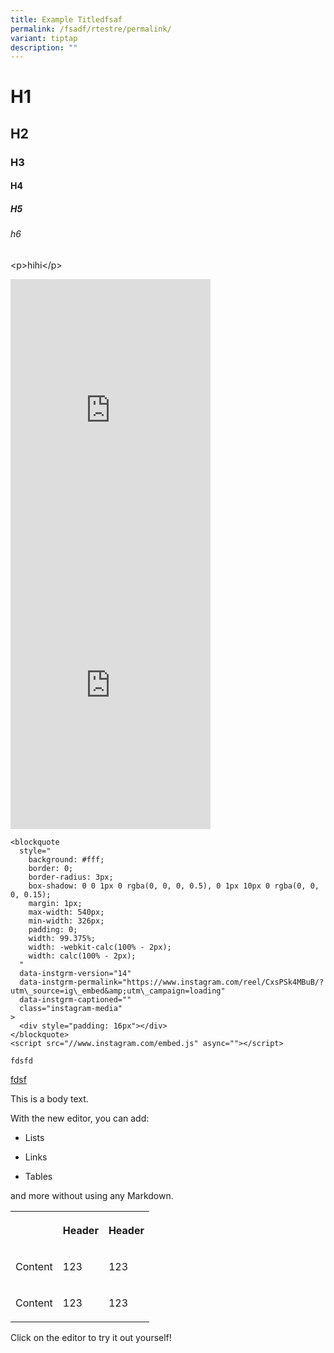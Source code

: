 ```yaml
---
title: Example Titledfsaf
permalink: /fsadf/rtestre/permalink/
variant: tiptap
description: ""
---
```

<h1>H1</h1><h2>H2</h2><h3>H3</h3><h4>H4</h4><h5>H5</h5><h6>h6</h6><p>&lt;p&gt;hihi&lt;/p&gt;</p><div class="iframe-wrapper"><iframe height="440" width="320" allowfullscreen="true" frameborder="0" src="https://www.instagram.com/p/BdJRABkDbXU/embed/"></iframe></div><div class="iframe-wrapper"><iframe height="440" width="320" allowfullscreen="true" frameborder="0" src="https://www.instagram.com/reel/CxsPSk4MBuB/?utm\_source=ig\_embed"></iframe></div><pre><code>&lt;blockquote
  style="
    background: #fff;
    border: 0;
    border-radius: 3px;
    box-shadow: 0 0 1px 0 rgba(0, 0, 0, 0.5), 0 1px 10px 0 rgba(0, 0, 0, 0.15);
    margin: 1px;
    max-width: 540px;
    min-width: 326px;
    padding: 0;
    width: 99.375%;
    width: -webkit-calc(100% - 2px);
    width: calc(100% - 2px);
  "
  data-instgrm-version="14"
  data-instgrm-permalink="https://www.instagram.com/reel/CxsPSk4MBuB/?utm\_source=ig\_embed&amp;amp;utm\_campaign=loading"
  data-instgrm-captioned=""
  class="instagram-media"
&gt;
  &lt;div style="padding: 16px"&gt;&lt;/div&gt;
&lt;/blockquote&gt;
&lt;script src="//www.instagram.com/embed.js" async=""&gt;&lt;/script&gt;</code></pre><p></p><p><code>fdsfd</code></p><p></p><p><a href="dsfdfsdfdsf" rel="noopener noreferrer nofollow" target="_blank">fdsf</a></p><p>This is a body text.</p><p>With the new editor, you can add:</p><ul data-tight="true" class="tight"><li><p>Lists</p></li><li><p>Links</p></li><li><p>Tables</p></li></ul><p>and more without using any Markdown.</p><table><tbody><tr><th rowspan="1" colspan="1"><p></p></th><th rowspan="1" colspan="1"><p>Header</p></th><th rowspan="1" colspan="1"><p>Header</p></th></tr><tr><td rowspan="1" colspan="1"><p>Content</p></td><td rowspan="1" colspan="1"><p>123</p></td><td rowspan="1" colspan="1"><p>123</p></td></tr><tr><td rowspan="1" colspan="1"><p>Content</p></td><td rowspan="1" colspan="1"><p>123</p></td><td rowspan="1" colspan="1"><p>123</p></td></tr></tbody></table><p>Click on the editor to try it out yourself!</p>